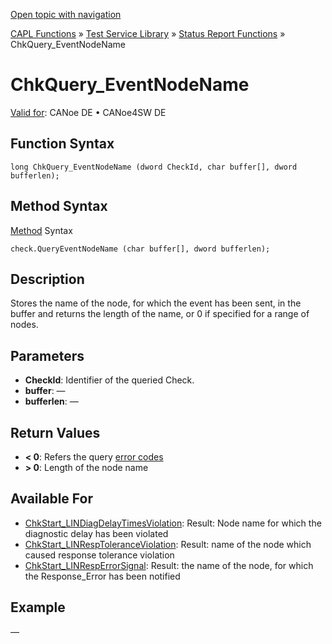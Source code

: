 [Open topic with navigation](../../../../../CANoeDEFamily.htm#Topics/CAPLFunctions/Test/Functions/CAPLfunctionChkQueryEventNodeName.md)

[CAPL Functions](../../CAPLfunctions.md) » [Test Service Library](../CAPLfunctionsTSLOverview.md) » [Status Report Functions](../CAPLfunctionsTSLStatusReportFunctions.md) » ChkQuery_EventNodeName

# ChkQuery_EventNodeName

[Valid for](../../../Shared/FeatureAvailability.md): CANoe DE • CANoe4SW DE

## Function Syntax

```plaintext
long ChkQuery_EventNodeName (dword CheckId, char buffer[], dword bufferlen);
```

## Method Syntax

[Method](../../../Shared/CAPL/General/ClassesAndObjects.md) Syntax

```plaintext
check.QueryEventNodeName (char buffer[], dword bufferlen);
```

## Description

Stores the name of the node, for which the event has been sent, in the buffer and returns the length of the name, or 0 if specified for a range of nodes.

## Parameters

- **CheckId**: Identifier of the queried Check.
- **buffer**: —
- **bufferlen**: —

## Return Values

- **< 0**: Refers the query [error codes](../CAPLfunctionsTSLErrorCodes.md)
- **> 0**: Length of the node name

## Available For

- [ChkStart_LINDiagDelayTimesViolation](CAPLfunctionChkStartLinDiagDelayTimesViolation.md): Result: Node name for which the diagnostic delay has been violated
- [ChkStart_LINRespToleranceViolation](CAPLfunctionChkStartLinRespToleranceViolation.md): Result: name of the node which caused response tolerance violation
- [ChkStart_LINRespErrorSignal](CAPLfunctionChkStartLinRespErrorSignal.md): Result: the name of the node, for which the Response_Error has been notified

## Example

—
